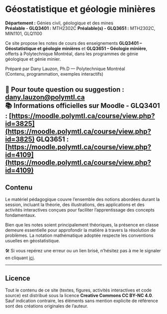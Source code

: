 # Géostatistique et géologie minières

**Département :** Génies civil, géologique et des mines  
**Préalable - GLQ3401 :** MTH2302C
**Préalable(s) - GLQ3651 :** MTH2302C, MIN1101, GLQ1100  

Ce site propose les notes de cours des enseignements **GLQ3401 – Géostatistique et géologie minières** et **GLQ3651 – Géologie minière**, offerts à Polytechnique Montréal, dans les programmes de génie géologique et génie minier.

Préparé par Dany Lauzon, Ph.D — Polytechnique Montréal  
(Contenu, programmation, exemples interactifs)

📧 Pour toute question ou suggestion : [dany.lauzon@polymtl.ca](mailto:dany.lauzon@polymtl.ca)  
📚 Informations officielles sur Moodle - 
GLQ3401 : [https://moodle.polymtl.ca/course/view.php?id=3825](https://moodle.polymtl.ca/course/view.php?id=3825)
GLQ3651 : [https://moodle.polymtl.ca/course/view.php?id=4109](https://moodle.polymtl.ca/course/view.php?id=4109)
---

## Contenu

Le matériel pédagogique couvre l’ensemble des notions abordées durant la session, incluant la théorie, des illustrations, des applications et des activités interactives conçues pour faciliter l’apprentissage des concepts fondamentaux.

Bien que les notes soient principalement théoriques, la présence en classe demeure essentielle pour approfondir la matière à travers la résolution de problèmes. La notation mathématique adoptée respecte les conventions usuelles en géostatistique.

🛠️ Si vous repérez une erreur ou un lien brisé, n’hésitez pas à me le signaler en cliquant [ici](mailto:dany.lauzon@polymtl.ca).


---

## Licence

Tout le contenu de ce site (textes, figures, activités interactives et code source) est distribué sous la licence **Creative Commons CC BY-NC 4.0**.  
Sauf indication contraire, les éléments sans mention explicite de référence sont des créations originales de l’auteur.
